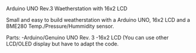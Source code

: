 Arduino UNO Rev.3 Waetherstation with 16x2 LCD

Small and easy to build weatherstation with a Arduino UNO, 16x2 LCD and a BME280 Temp./Pressure/Hummidity sensor.

Parts:
-Arduino/Genuino UNO Rev. 3
-16x2 LCD (You can use other LCD/OLED display but have to adapt the code.
